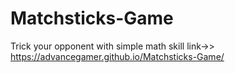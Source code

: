 # Matchsticks-Game
Trick your opponent with simple math skill
link->> https://advancegamer.github.io/Matchsticks-Game/
